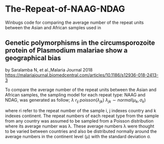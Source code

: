# The-Repeat-of-NAAG-NDAG
Winbugs code for comparing the average number of the repeat units between the Asian and African samples used in 

## Genetic polymorphisms in the circumsporozoite protein of Plasmodium malariae show a geographical bias
by Saralamba N, et al.,Malaria Journal 2018
https://malariajournal.biomedcentral.com/articles/10.1186/s12936-018-2413-3


To compare the average number of the repeat units between the Asian and African samples, the sampling model for each repeat type: NAAG and NDAG, was generated as follow;
$\lambda{}$
$r_{ij} ~ poisson(\lambda{}_{jk})$
$\lambda{}_{jk}∼normal(\mu_k,\sigma_k)$

where ri refer to the repeat number of the sample i, j indexes country and k indexes continent. The repeat numbers of each repeat type from the sample from any country was assumed to be sampled from a Poisson distribution where its average number was λ. These average numbers λ were thought to be varied between countries and also be distributed normally around the average numbers in the continent level (μ) with the standard deviation σ. 
